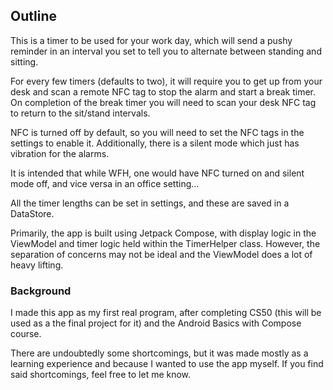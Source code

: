 ## Outline ##

This is a timer to be used for your work day, which will send a pushy reminder in an interval you set to tell you to alternate between standing and sitting.

For every few timers (defaults to two), it will require you to get up from your desk and scan a remote NFC tag to stop the alarm and start a break timer. On completion of the break timer you will need to scan your desk NFC tag to return to the sit/stand intervals.

NFC is turned off by default, so you will need to set the NFC tags in the settings to enable it.
Additionally, there is a silent mode which just has vibration for the alarms. 

It is intended that while WFH, one would have NFC turned on and silent mode off, and vice versa in an office setting...

All the timer lengths can be set in settings, and these are saved in a DataStore.

Primarily, the app is built using Jetpack Compose, with display logic in the ViewModel and timer logic held within the TimerHelper class. However, the separation of concerns may not be ideal and the ViewModel does a lot of heavy lifting.

### Background ###

I made this app as my first real program, after completing CS50 (this will be used as a the final project for it) and the Android Basics with Compose course.

There are undoubtedly some shortcomings, but it was made mostly as a learning experience and because I wanted to use the app myself. If you find said shortcomings, feel free to let me know.
